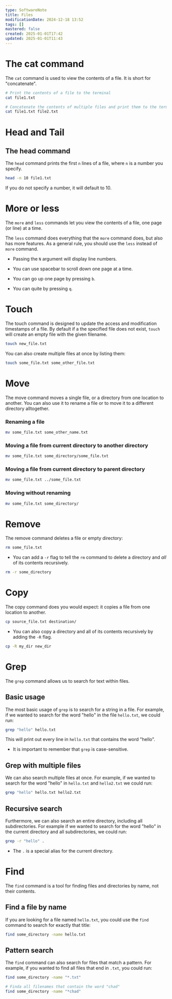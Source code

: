 ```yaml
---
type: SoftwareNote
title: Files
modificationDate: 2024-12-18 13:52
tags: []
mastered: false
created: 2025-01-01T17:42
updated: 2025-01-01T11:43
---
```


# The cat command

The `cat` command is used to view the contents of a file. It is short for "concatenate".

```bash
# Print the contents of a file to the terminal
cat file1.txt

# Concatenate the contents of multiple files and print them to the terminal
cat file1.txt file2.txt
```

# Head and Tail

## The head command

The `head` command prints the first `n` lines of a file, where `n` is a number you specify.

```bash
head -n 10 file1.txt
```

If you do not specify a number, it will default to 10.

# More or less

The `more` and `less` commands let you view the contents of a file, one page (or line) at a time.

The `less` command does everything that the `more` command does, but also has more features. As a general rule, you should use the `less` instead of `more` command.

- Passing the `N` argument will display line numbers.

- You can use spacebar to scroll down one page at a time.

- You can go up one page by pressing `b`.

- You can quite by pressing `q`.

# Touch

The touch command is designed to update the access and modification timestamps of a file. By default if a the specified file does not exist, `touch` will create an empty file with the given filename.

```bash
touch new_file.txt
```

You can also create multiple files at once by listing them:

```bash
touch some_file.txt some_other_file.txt
```

# Move

The move command moves a single file, or a directory from one location to another. You can also use it to rename a file or to move it to a different directory alltogether.

### Renaming a file

```bash
mv some_file.txt some_other_name.txt
```

### Moving a file from current directory to another directory

```bash
mv some_file.txt some_directory/some_file.txt
```

### Moving a file from current directory to parent directory

```bash
mv some_file.txt ../some_file.txt
```

### Moving without renaming

```bash
mv some_file.txt some_directory/
```

# Remove

The remove command deletes a file or empty directory:

```bash
rm some_file.txt
```

- You can add a `-r` flag to tell the `rm` command to delete a directory and *all* of its contents recursively.

```bash
rm -r some_directory
```

# Copy

The copy command does you would expect: it copies a file from one location to another.

```bash
cp source_file.txt destination/
```

- You can also copy a directory and all of its contents recursively by adding the `-R` flag.

```bash
cp -R my_dir new_dir
```

# Grep

The `grep` command allows us to search for text within files. 

## Basic usage

The most basic usage of `grep` is to search for a string in a file. For example, if we wanted to search for the word "hello" in the file `hello.txt`, we could run:

```bash
grep "hello" hello.txt
```

This will print out every line in `hello.txt` that contains the word "hello". 

- It is important to remember that `grep` is case-sensitive.

## Grep with multiple files

We can also search multiple files at once. For example, if we wanted to search for the word "hello" in `hello.txt` and `hello2.txt` we could run:

```bash
grep "hello" hello.txt hello2.txt
```

## Recursive search

Furthermore, we can also search an entire directory, including all subdirectories. For example if we wanted to search for the word "hello" in the current directory and all subdirectories, we could run:

```bash
grep -r "hello" .
```

- The `.` is a special alias for the current directory.

# Find

The `find` command is a tool for finding files and directories by name, not their contents.

## Find a file by name

If you are looking for a file named `hello.txt`, you could use the `find` command to search for exactly that title:

```bash
find some_directory -name hello.txt
```

## Pattern search

The `find` command can also search for files that match a pattern. For example, if you wanted to find all files that end in `.txt`, you could run:

```bash
find some_directory -name "*.txt"
```

```bash
# Finda all filenames that contain the word "chad"
find some_directory -name "*chad"
```


